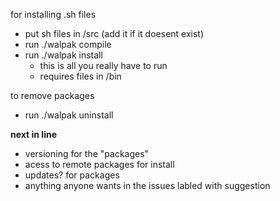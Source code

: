 for installing .sh files

* put sh files in /src (add it if it doesent exist)
* run ./walpak compile
* run ./walpak install
    * this is all you really have to run
    * requires files in /bin

to remove packages

* run ./walpak uninstall 

__next in line__
* versioning for the "packages"
* acess to remote packages for install
* updates? for packages
* anything anyone wants in the issues labled with suggestion
